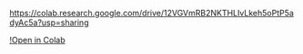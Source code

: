 https://colab.research.google.com/drive/12VGVmRB2NKTHLIvLkeh5oPtP5adyAc5a?usp=sharing

[!Open in Colab](https://colab.research.google.com/drive/12VGVmRB2NKTHLIvLkeh5oPtP5adyAc5a?usp=sharing)
